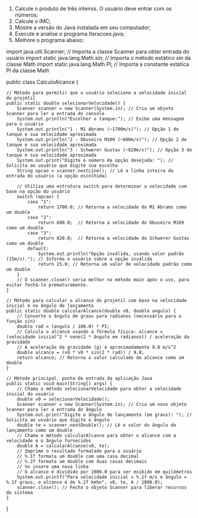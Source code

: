 1) Calcule o produto de três inteiros. O usuário deve entrar com os números;
2) Calcule o IMC;
3) Mostre a versão do Java instalada em seu computador;
4) Execute e analise o programa Iteracoes.java;
5) Melhore o programa abaixo:
   
import java.util.Scanner; // Importa a classe Scanner para obter entrada do usuário
import static java.lang.Math.sin; // Importa o método estático sin da classe Math
import static java.lang.Math.PI;  // Importa a constante estática PI da classe Math

public class CalculoAlcance {

    // Método para permitir que o usuário selecione a velocidade inicial do projétil
    public static double selecionarVelocidade() {
        Scanner scanner = new Scanner(System.in); // Cria um objeto Scanner para ler a entrada do console
        System.out.println("Escolher o tanque:"); // Exibe uma mensagem para o usuário
        System.out.println("1 - M1 Abrams (~1700m/s)"); // Opção 1 de tanque e sua velocidade aproximada
        System.out.println("2 - Obuseiro M109 (~600m/s)"); // Opção 2 de tanque e sua velocidade aproximada
        System.out.println("3 - Schwerer Gustav (~820m/s)"); // Opção 3 de tanque e sua velocidade aproximada
        System.out.print("Digite o número da opção desejada: "); // Solicita ao usuário que digite sua escolha
        String opcao = scanner.nextLine(); // Lê a linha inteira da entrada do usuário (a opção escolhida)

        // Utiliza uma estrutura switch para determinar a velocidade com base na opção do usuário
        switch (opcao) {
            case "1":
                return 1700.0; // Retorna a velocidade do M1 Abrams como um double
            case "2":
                return 600.0;  // Retorna a velocidade do Obuseiro M109 como um double
            case "3":
                return 820.0;  // Retorna a velocidade do Schwerer Gustav como um double
            default:
                System.out.println("Opção inválida, usando valor padrão (15m/s)."); // Informa o usuário sobre a opção inválida
                return 15.0; // Retorna um valor de velocidade padrão como um double
        }
        // O scanner.close() seria melhor no método main após o uso, para evitar fechá-lo prematuramente.
    }

    // Método para calcular o alcance do projétil com base na velocidade inicial e no ângulo de lançamento
    public static double calcularAlcance(double v0, double angulo) {
        // Converte o ângulo de graus para radianos (necessário para a função sin)
        double rad = (angulo / 180.0) * PI;
        // Calcula o alcance usando a fórmula física: alcance = (velocidade inicial^2 * seno(2 * ângulo em radianos)) / aceleração da gravidade
        // A aceleração da gravidade (g) é aproximadamente 9.8 m/s^2
        double alcance = (v0 * v0 * sin(2 * rad)) / 9.8;
        return alcance; // Retorna o valor calculado do alcance como um double
    }

    // Método principal, ponto de entrada da aplicação Java
    public static void main(String[] args) {
        // Chama o método selecionarVelocidade para obter a velocidade inicial do usuário
        double v0 = selecionarVelocidade();
        Scanner scanner = new Scanner(System.in); // Cria um novo objeto Scanner para ler a entrada do ângulo
        System.out.print("Digite o ângulo de lançamento (em graus): "); // Solicita ao usuário que digite o ângulo
        double te = scanner.nextDouble(); // Lê o valor do ângulo de lançamento como um double
        // Chama o método calcularAlcance para obter o alcance com a velocidade e o ângulo fornecidos
        double A = calcularAlcance(v0, te);
        // Imprime o resultado formatado para o usuário
        // %.1f formata um double com uma casa decimal
        // %.2f formata um double com duas casas decimais
        // %n insere uma nova linha
        // O alcance é dividido por 1000.0 para ser exibido em quilômetros
        System.out.printf("Para velocidade inicial = %.1f m/s e ângulo = %.1f graus, o alcance é de %.2f km%n", v0, te, A / 1000.0);
        scanner.close(); // Fecha o objeto Scanner para liberar recursos do sistema
    }
}

